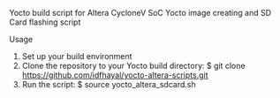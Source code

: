 Yocto build script for Altera CycloneV SoC
Yocto image creating and SD Card flashing script

Usage
  1. Set up your build environment
  2. Clone the repository to your Yocto build directory:
    $ git clone https://github.com/idfhayal/yocto-altera-scripts.git
  3. Run the script:
    $ source yocto_altera_sdcard.sh
